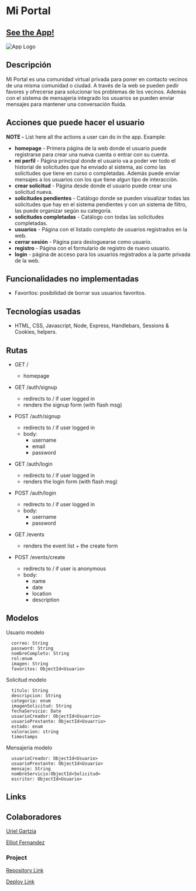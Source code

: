 # Mi Portal

## [See the App!](https://mi-portal.adaptable.app/)

![App Logo](your-image-logo-path-or-name)

## Descripción

Mi Portal es una comunidad virtual privada para poner en contacto vecinos de una misma comunidad o ciudad. A través de la web se pueden pedir favores y ofrecerse para solucionar los problemas de los vecinos. Además con el sistema de mensajería integrado los usuarios se pueden enviar mensajes para mantener una conversación fluida.

## Acciones que puede hacer el usuario

**NOTE -** List here all the actions a user can do in the app. Example:

- **homepage** - Primera página de la web donde el usuario puede registrarse para crear una nueva cuenta o entrar con su cuenta.
- **mi perfil** - Página principal donde el usuario va a poder ver todo el historial de solicitudes que ha enviado al sistema, así como las solicitudes que tiene en curso o completadas. Además puede enviar mensajes a los usuarios con los que tiene algun tipo de interacción.
- **crear solicitud** - Página desde donde el usuario puede crear una solicitud nueva.
- **solicitudes pendientes** - Catálogo donde se pueden visualizar todas las solicitudes que hay en el sistema pendientes y con un sistema de filtro, las puede organizar según su categoría.
- **solicitudes completadas** - Catálogo con todas las solicitudes completadas.
- **usuarios** - Página con el listado completo de usuarios registrados en la web.
- **cerrar sesión** - Página para desloguearse como usuario.
- **registro** - Página con el formulario de registro de nuevo usuario.
- **login** - página de acceso para los usuarios registrados a la parte privada de la web.

## Funcionalidades no implementadas

- Favoritos: posibilidad de borrar sus usuarios favoritos.

## Tecnologías usadas

- HTML, CSS, Javascript, Node, Express, Handlebars, Sessions & Cookies, helpers.

## Rutas

- GET /
  - homepage
- GET /auth/signup
  - redirects to / if user logged in
  - renders the signup form (with flash msg)
- POST /auth/signup
  - redirects to / if user logged in
  - body:
    - username
    - email
    - password
- GET /auth/login
  - redirects to / if user logged in
  - renders the login form (with flash msg)
- POST /auth/login

  - redirects to / if user logged in
  - body:
    - username
    - password

- GET /events
  - renders the event list + the create form
- POST /events/create
  - redirects to / if user is anonymous
  - body:
    - name
    - date
    - location
    - description

## Modelos

Usuario modelo

```
  correo: String
  password: String
  nombreCompleto: String
  rol:enum
  imagen: String
  favoritos: ObjectId<Usuario>
```

Solicitud modelo

```
  titulo: String
  descripcion: String
  categoria: enum
  imagenSolicitud: String
  fechaServicio: Date
  usuarioCreador: ObjectId<Usuarrio>
  usuarioPrestante: ObjectId<Usuarrio>
  estado: enum
  valoracion: string
  timestamps

```

Mensajeria modelo

```
  usuarioCreador: ObjectId<Usuario>
  usuarioPrestante: ObjectId<Usuario>
  mensaje: String
  nombreServicio:ObjectId<Solicitud>
  escritor: ObjectId<Usuario>
```

## Links

## Colaboradores

[Uriel Gartzia](https://github.com/uriel-gartzia)

[Elliot Fernandez](https://github.com/elliotfern/)

### Project

[Repository Link](https://github.com/elliotfern/mi-portal/)

[Deploy Link](https://mi-portal.adaptable.app/auth/login)

